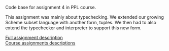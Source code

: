 Code base for assignment 4 in PPL course.

This assignment was mainly about typechecking.
We extended our growing Scheme subset language with another form, tuples.
We then had to also extend the typechecker and interpreter to support this new form.

[Full assignment description](https://www.cs.bgu.ac.il/~ppl202/Assignments/Assignment_4)  
[Course assignments descriptions](https://www.cs.bgu.ac.il/~ppl202/Assignments)
